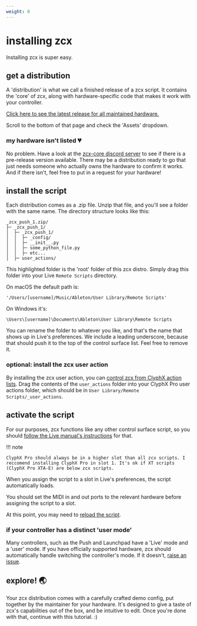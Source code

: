 ```yaml
---
weight: 0
---
```


# installing zcx

Installing zcx is super easy.

## get a distribution

A 'distribution' is what we call a finished release of a zcx script. It contains the 'core' of zcx, along with hardware-specific code that makes it work with your controller. 

[Click here to see the latest release for all maintained hardware.](https://www.github.com/odisfm/zcx-core/releases/latest)

Scroll to the bottom of that page and check the 'Assets' dropdown.

### my hardware isn't listed 💔

No problem. Have a look at the [zcx-core discord server](https://discord.zcxcore.com) to see if there is a pre-release version available. There may be a distribution ready to go that just needs someone who actually owns the hardware to confirm it works. And if there isn't, feel free to put in a request for your hardware!

## install the script

Each distribution comes as a .zip file. Unzip that file, and you'll see a folder with the same name. The directory structure looks like this:

``` hl_lines="3"
_zcx_push_1.zip/
├─ _zcx_push_1/
│  ├─ _zcx_push_1/
│  │  ├─ _config/
│  │  ├─ __init__.py
│  │  ├─ some_python_file.py
│  │  ├─ etc...
│  ├─ user_actions/

```

This highlighted folder is the 'root' folder of this zcx distro. 
Simply drag this folder into your Live `Remote Scripts` directory.

On macOS the default path is:

`'/Users/[username]/Music/Ableton/User Library/Remote Scripts'`

On Windows it's:

`\Users\[username]\Documents\Ableton\User Library\Remote Scripts`

You can rename the folder to whatever you like, and that's the name that shows up in Live's preferences. We include a leading underscore, because that should push it to the top of the control surface list. Feel free to remove it.

### optional: install the zcx user action

By installing the zcx user action, you can [control zcx from ClyphX action lists](/lessons/zcx-user-action).
Drag the contents of the `user_actions` folder into your ClyphX Pro user actions folder, which should be in `User Library/Remote Scripts/_user_actions`.

## activate the script

For our purposes, zcx functions like any other control surface script, so you should [follow the Live manual's instructions](https://help.ableton.com/hc/en-us/articles/209072009-Installing-third-party-remote-scripts) for that.

!!! note

    ClyphX Pro should always be in a higher slot than all zcx scripts. I reccomend installing ClyphX Pro in slot 1. It's ok if XT scripts (ClyphX Pro XTA-E) are below zcx scripts.

When you assign the script to a slot in Live's preferences, the script automatically loads.

You should set the MIDI in and out ports to the relevant hardware before assigning the script to a slot.

At this point, you may need to [reload the script](/lessons/reloading-control-surfaces).

### if your controller has a distinct 'user mode'

Many controllers, such as the Push and Launchpad have a 'Live' mode and a 'user' mode. If you have officially supported hardware, zcx should automatically handle switching the controller's mode. If it doesn't, [raise an issue](/docs/lessons/reporting-bugs.md).

## explore! 🌏

Your zcx distribution comes with a carefully crafted demo config, put together by the maintainer for your hardware. It's designed to give a taste of zcx's capabilities out of the box, and be intuitive to edit. Once you're done with that, continue with this tutorial. :)
